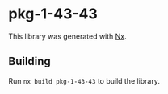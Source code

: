 # pkg-1-43-43

This library was generated with [Nx](https://nx.dev).

## Building

Run `nx build pkg-1-43-43` to build the library.
